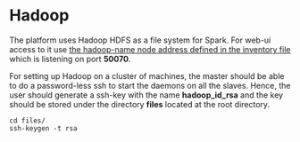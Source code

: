 # Hadoop
The platform uses Hadoop HDFS as a file system for Spark. For web-ui access to it use [the hadoop-name node address defined in the inventory file](https://github.com/nlesc-sherlock/emma/blob/master/ansible.md#provision) which is listening on port **50070**.

For setting up Hadoop on a cluster of machines, the master should be able to do a password-less ssh to start the daemons on all the slaves. Hence, the user should generate a ssh-key with the name **hadoop_id_rsa** and the key should be stored under the directory **files** located at the root directory.
```
cd files/
ssh-keygen -t rsa
```
